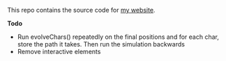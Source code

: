 This repo contains the source code for [my website](https://tkshm.com).

**Todo**
- Run evolveChars() repeatedly on the final positions and for each char, store the path it takes. Then run the simulation backwards
- Remove interactive elements

